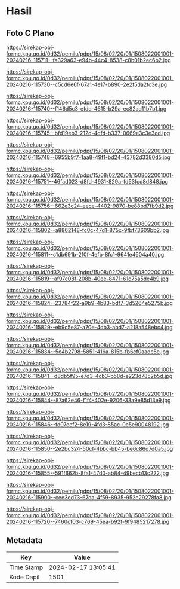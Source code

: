 # Hasil

## Foto C Plano

https://sirekap-obj-formc.kpu.go.id/0d32/pemilu/pdpr/15/08/02/20/01/1508022001001-20240216-115711--fa329a63-e94b-44c4-8538-c8b01b2ec6b2.jpg

https://sirekap-obj-formc.kpu.go.id/0d32/pemilu/pdpr/15/08/02/20/01/1508022001001-20240216-115730--c5cd6e6f-67a1-4e17-b890-2e2f5da2fc3e.jpg

https://sirekap-obj-formc.kpu.go.id/0d32/pemilu/pdpr/15/08/02/20/01/1508022001001-20240216-115740--f146d5c3-efdd-4615-b29a-ec82ad11b7b1.jpg

https://sirekap-obj-formc.kpu.go.id/0d32/pemilu/pdpr/15/08/02/20/01/1508022001001-20240216-115745--bfd19eb3-212d-4dfd-b337-0669e3c3e3cd.jpg

https://sirekap-obj-formc.kpu.go.id/0d32/pemilu/pdpr/15/08/02/20/01/1508022001001-20240216-115748--6955b9f7-1aa8-49f1-bd24-43782d3380d5.jpg

https://sirekap-obj-formc.kpu.go.id/0d32/pemilu/pdpr/15/08/02/20/01/1508022001001-20240216-115751--46fad023-d8fd-4931-829a-fd53fcd8d848.jpg

https://sirekap-obj-formc.kpu.go.id/0d32/pemilu/pdpr/15/08/02/20/01/1508022001001-20240216-115756--662e3c24-eece-4402-9870-be88bd7fb9d2.jpg

https://sirekap-obj-formc.kpu.go.id/0d32/pemilu/pdpr/15/08/02/20/01/1508022001001-20240216-115802--a8862148-fc0c-47d1-875c-9fbf73609bb2.jpg

https://sirekap-obj-formc.kpu.go.id/0d32/pemilu/pdpr/15/08/02/20/01/1508022001001-20240216-115811--c1db691b-2f0f-4efb-8fc1-9641e4604a40.jpg

https://sirekap-obj-formc.kpu.go.id/0d32/pemilu/pdpr/15/08/02/20/01/1508022001001-20240216-115819--af97e08f-208b-40ee-8471-61d75a5de4b9.jpg

https://sirekap-obj-formc.kpu.go.id/0d32/pemilu/pdpr/15/08/02/20/01/1508022001001-20240216-115824--23784f22-a9b9-4b83-bdf7-3d5264e5275b.jpg

https://sirekap-obj-formc.kpu.go.id/0d32/pemilu/pdpr/15/08/02/20/01/1508022001001-20240216-115829--eb9c5e87-a70e-4db3-abd7-a218a548ebc4.jpg

https://sirekap-obj-formc.kpu.go.id/0d32/pemilu/pdpr/15/08/02/20/01/1508022001001-20240216-115834--5c4b2798-5851-416a-815b-fb6cf0aade5e.jpg

https://sirekap-obj-formc.kpu.go.id/0d32/pemilu/pdpr/15/08/02/20/01/1508022001001-20240216-115841--d8db5f95-e7d3-4cb3-b58d-e223d7852b5d.jpg

https://sirekap-obj-formc.kpu.go.id/0d32/pemilu/pdpr/15/08/02/20/01/1508022001001-20240216-115844--87a62e46-f1f4-402e-9206-33a9e85d13e9.jpg

https://sirekap-obj-formc.kpu.go.id/0d32/pemilu/pdpr/15/08/02/20/01/1508022001001-20240216-115846--fd07eef2-8e19-4fd3-85ac-0e5e90048192.jpg

https://sirekap-obj-formc.kpu.go.id/0d32/pemilu/pdpr/15/08/02/20/01/1508022001001-20240216-115850--2e2bc324-50cf-4bbc-bb45-be6c86d7d0a5.jpg

https://sirekap-obj-formc.kpu.go.id/0d32/pemilu/pdpr/15/08/02/20/01/1508022001001-20240216-115855--591f662b-8fa1-47d0-ab84-49becb13c222.jpg

https://sirekap-obj-formc.kpu.go.id/0d32/pemilu/pdpr/15/08/02/20/01/1508022001001-20240216-115900--cee3ed73-67da-4f59-8935-952e29278fa8.jpg

https://sirekap-obj-formc.kpu.go.id/0d32/pemilu/pdpr/15/08/02/20/01/1508022001001-20240216-115720--7460cf03-c769-45ea-b92f-9f9485217278.jpg


## Metadata

| Key        | Value               |
| ---------- | ------------------- |
| Time Stamp | 2024-02-17 13:05:41 |
| Kode Dapil | 1501                |



